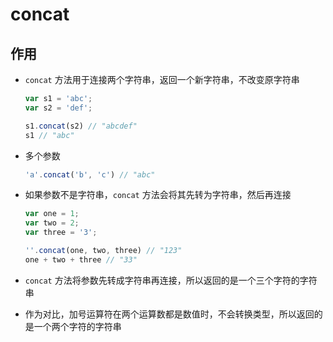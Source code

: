 # concat

## 作用

+ `concat` 方法用于连接两个字符串，返回一个新字符串，不改变原字符串

  ```js
  var s1 = 'abc';
  var s2 = 'def';

  s1.concat(s2) // "abcdef"
  s1 // "abc"
  ```

+ 多个参数

  ```js
  'a'.concat('b', 'c') // "abc"
  ```

+ 如果参数不是字符串，`concat` 方法会将其先转为字符串，然后再连接

  ```js
  var one = 1;
  var two = 2;
  var three = '3';

  ''.concat(one, two, three) // "123"
  one + two + three // "33"
  ```

+ `concat` 方法将参数先转成字符串再连接，所以返回的是一个三个字符的字符串

+ 作为对比，加号运算符在两个运算数都是数值时，不会转换类型，所以返回的是一个两个字符的字符串
